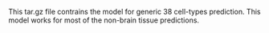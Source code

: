 This tar.gz file contrains the model for generic 38 cell-types prediction. This model works for most of the non-brain tissue predictions.
